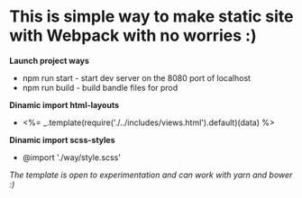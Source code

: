 # This is simple way to make static site with Webpack with no worries :)

**Launch project ways**

* npm run start - start dev server on the 8080 port of localhost
* npm run build - build bandle files for prod

**Dinamic import html-layouts**

* <%= _.template(require('./../includes/views.html').default)(data) %> 

**Dinamic import scss-styles**

* @import './way/style.scss'

*The template is open to experimentation and can work with yarn and bower :)*